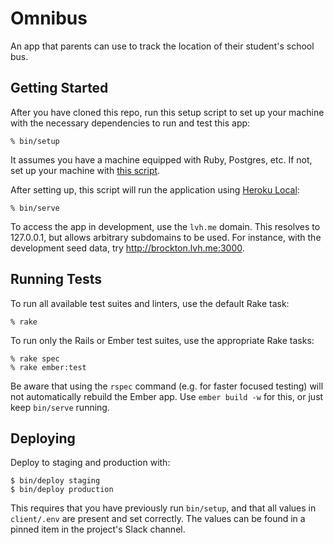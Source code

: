 # Omnibus

An app that parents can use to track the location of their student's school bus.

## Getting Started

After you have cloned this repo, run this setup script to set up your machine
with the necessary dependencies to run and test this app:

    % bin/setup

It assumes you have a machine equipped with Ruby, Postgres, etc. If not, set up
your machine with [this script].

[this script]: https://github.com/Vermonster/laptop

After setting up, this script will run the application using [Heroku Local]:

    % bin/serve

To access the app in development, use the `lvh.me` domain. This resolves to
127.0.0.1, but allows arbitrary subdomains to be used. For instance, with the
development seed data, try <http://brockton.lvh.me:3000>.

[Heroku Local]: https://devcenter.heroku.com/articles/heroku-local

## Running Tests

To run all available test suites and linters, use the default Rake task:

    % rake

To run only the Rails or Ember test suites, use the appropriate Rake tasks:

    % rake spec
    % rake ember:test

Be aware that using the `rspec` command (e.g. for faster focused testing) will
not automatically rebuild the Ember app. Use `ember build -w` for this, or just
keep `bin/serve` running.

## Deploying

Deploy to staging and production with:

    $ bin/deploy staging
    $ bin/deploy production

This requires that you have previously run `bin/setup`, and that all values in
`client/.env` are present and set correctly. The values can be found in a pinned
item in the project's Slack channel.
